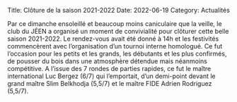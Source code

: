 Title: Clôture de la saison 2021-2022
Date: 2022-06-19
Category: Actualités

Par ce dimanche ensoleillé et beaucoup moins caniculaire que la veille, le club du JÉEN a organisé un moment de convivialité pour clôturer cette belle saison 2021-2022. Le rendez-vous avait été donné à 14h et les festivités commencèrent avec l’organisation d’un tournoi interne homologué. Ce fut l’occasion pour les petits et les grands, les débutants et les plus confirmés, de pousser du bois dans une atmosphère détendue mais néanmoins compétitive. A l’issue des 7 rondes de parties rapides, ce fut le maître international Luc Bergez (6/7) qui l’emportait, d’un demi-point devant le grand maître Slim Belkhodja (5,5/7) et le maître FIDE Adrien Rodriguez (5,5/7).
